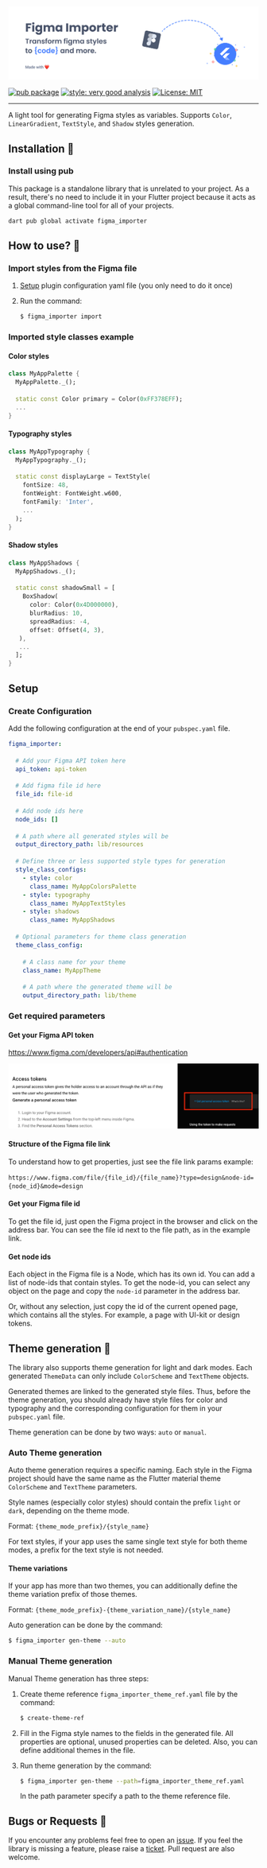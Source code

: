 ![Banner](https://raw.githubusercontent.com/KhalillHussein/figma_importer/main/doc/figma_importer_cover.png?raw=true)


[![pub package][pub_badge]][pub_link]
[![style: very good analysis][very_good_analysis_badge]][very_good_analysis_link]
[![License: MIT][license_badge]][license_link]

---

A light tool for generating Figma styles as variables.
Supports `Color`, `LinearGradient`, `TextStyle`, and `Shadow` styles generation. 

## Installation 🚀

### Install using pub

This package is a standalone library that is unrelated to your project. As a result, there's no need to include it in your Flutter project because it acts as a global command-line tool for all of your projects.

```sh
dart pub global activate figma_importer
```

## How to use? 🧐

### Import styles from the Figma file

1. [Setup](#setup) plugin configuration yaml file (you only need to do it once)

2. Run the command:

   ```sh
   $ figma_importer import
   ```
   
### Imported style classes example

#### Color styles

```dart
class MyAppPalette {
  MyAppPalette._();

  static const Color primary = Color(0xFF378EFF);
  ...
}
```

#### Typography styles
```dart
class MyAppTypography {
  MyAppTypography._();

  static const displayLarge = TextStyle(
    fontSize: 48,
    fontWeight: FontWeight.w600,
    fontFamily: 'Inter',
    ...
  );
}
```

#### Shadow styles
```dart
class MyAppShadows {
  MyAppShadows._();

  static const shadowSmall = [
    BoxShadow(
      color: Color(0x4D000000),
      blurRadius: 10,
      spreadRadius: -4,
      offset: Offset(4, 3),
   ),
   ...
  ];
}
```

## Setup

### Create Configuration

Add the following configuration at the end of your `pubspec.yaml` file.

```yaml
figma_importer:

  # Add your Figma API token here
  api_token: api-token

  # Add figma file id here
  file_id: file-id

  # Add node ids here
  node_ids: []

  # A path where all generated styles will be
  output_directory_path: lib/resources

  # Define three or less supported style types for generation
  style_class_configs:
    - style: color
      class_name: MyAppColorsPalette
    - style: typography
      class_name: MyAppTextStyles
    - style: shadows
      class_name: MyAppShadows

  # Optional parameters for theme class generation
  theme_class_config:

    # A class name for your theme
    class_name: MyAppTheme

    # A path where the generated theme will be
    output_directory_path: lib/theme
```

### Get required parameters

#### Get your Figma API token

https://www.figma.com/developers/api#authentication

![Get token](https://raw.githubusercontent.com/KhalillHussein/figma_importer/main/doc/get_figma_api_token.png)

#### Structure of the Figma file link
To understand how to get properties, just see the file link params example:

`https://www.figma.com/file/{file_id}/{file_name}?type=design&node-id={node_id}&mode=design`


#### Get your Figma file id
To get the file id, just open the Figma project in the browser and click on the address bar. You can see the file id next to the file path, as in the example link.

#### Get node ids
Each object in the Figma file is a Node, which has its own id. You can add a list of node-ids that contain styles. 
To get the node-id, you can select any object on the page and copy the `node-id` parameter in the address bar.

Or, without any selection, just copy the id of the current opened page, which contains all the styles. For example, a page with UI-kit or design tokens.

## Theme generation 🎨

The library also supports theme generation for light and dark modes. Each generated `ThemeData` can only include `ColorScheme` and `TextTheme` objects.

Generated themes are linked to the generated style files. Thus, before the theme generation, you should already have style files for color and typography and the corresponding configuration for them in your `pubspec.yaml` file.

Theme generation can be done by two ways: `auto` or `manual`.

### Auto Theme generation

Auto theme generation requires a specific naming. Each style in the Figma project should have the same name as the Flutter material theme `ColorScheme` and `TextTheme` parameters. 

Style names (especially color styles) should contain the prefix `light` or `dark`, depending on the theme mode. 

Format: `{theme_mode_prefix}/{style_name}`

For text styles, if your app uses the same single text style for both theme modes, a prefix for the text style is not needed.

#### Theme variations

If your app has more than two themes, you can additionally define the theme variation prefix of those themes.

Format: `{theme_mode_prefix}-{theme_variation_name}/{style_name}`

Auto generation can be done by the command:

```sh
$ figma_importer gen-theme --auto
```

### Manual Theme generation

Manual Theme generation has three steps:
1. Create theme reference `figma_importer_theme_ref.yaml` file by the command:
   ```sh
   $ create-theme-ref
   ```
   
2. Fill in the Figma style names to the fields in the generated file. All properties are optional, unused properties can be deleted. Also, you can define additional themes in the file. 

3. Run theme generation by the command:

   ```sh
   $ figma_importer gen-theme --path=figma_importer_theme_ref.yaml
   ```

   In the path parameter specify a path to the theme reference file.
   

## Bugs or Requests 🤝

If you encounter any problems feel free to open an [issue](https://github.com/KhalillHussein/figma_importer/issues/new?template=bug_report.md). If you feel the library is missing a feature, please raise a [ticket](https://github.com/KhalillHussein/figma_importer/issues/new?template=feature_request.md). Pull request are also welcome.

[pub_badge]: https://img.shields.io/pub/v/figma_importer.svg
[pub_link]: https://pub.dartlang.org/packages/figma_importer
[license_badge]: https://img.shields.io/badge/license-MIT-blue.svg
[license_link]: https://opensource.org/licenses/MIT
[very_good_analysis_badge]: https://img.shields.io/badge/style-very_good_analysis-B22C89.svg
[very_good_analysis_link]: https://pub.dev/packages/very_good_analysis
